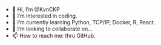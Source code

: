 - 👋 Hi, I’m @KvnCKP
- 👀 I’m interested in coding. 
- 🌱 I’m currently learning Python, TCP/IP, Docker, R, React. 
- 💞️ I’m looking to collaborate on...
- 📫 How to reach me: thru GitHub. 

<!---
KvnCKP/KvnCKP is a ✨ special ✨ repository because its `README.md` (this file) appears on your GitHub profile.
You can click the Preview link to take a look at your changes.
--->
